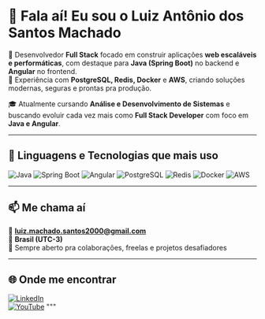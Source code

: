 # 👋 Fala aí! Eu sou o Luiz Antônio dos Santos Machado

🎯 Desenvolvedor **Full Stack** focado em construir aplicações **web escaláveis e performáticas**, com destaque para **Java (Spring Boot)** no backend e **Angular** no frontend.  
🚀 Experiência com **PostgreSQL, Redis, Docker** e **AWS**, criando soluções modernas, seguras e prontas pra produção.  

🎓 Atualmente cursando **Análise e Desenvolvimento de Sistemas** e buscando evoluir cada vez mais como **Full Stack Developer** com foco em **Java e Angular**.  

---

## 🧠 Linguagens e Tecnologias que mais uso

![Java](https://img.shields.io/badge/-Java-007396?style=for-the-badge&logo=openjdk&logoColor=white)
![Spring Boot](https://img.shields.io/badge/-Spring%20Boot-6DB33F?style=for-the-badge&logo=springboot&logoColor=white)
![Angular](https://img.shields.io/badge/-Angular-DD0031?style=for-the-badge&logo=angular&logoColor=white)
![PostgreSQL](https://img.shields.io/badge/-Postgres-336791?style=for-the-badge&logo=postgresql&logoColor=white)
![Redis](https://img.shields.io/badge/-Redis-DC382D?style=for-the-badge&logo=redis&logoColor=white)
![Docker](https://img.shields.io/badge/-Docker-2496ED?style=for-the-badge&logo=docker&logoColor=white)
![AWS](https://img.shields.io/badge/-AWS-232F3E?style=for-the-badge&logo=amazon-aws&logoColor=white)

---

## 📫 Me chama aí

📧 **luiz.machado.santos2000@gmail.com**  
📍 **Brasil (UTC-3)**  
🚀 Sempre aberto pra colaborações, freelas e projetos desafiadores  

---

## 🌐 Onde me encontrar

[![LinkedIn](https://img.shields.io/badge/-LinkedIn-0A66C2?style=for-the-badge&logo=linkedin&logoColor=white)](https://www.linkedin.com/in/luiz-ant%C3%B4nio-dos-santos-machado-393bb314b/)  
[![YouTube](https://img.shields.io/badge/-YouTube-FF0000?style=for-the-badge&logo=youtube&logoColor=white)](https://www.youtube.com/@luizmachadodev)
"""
